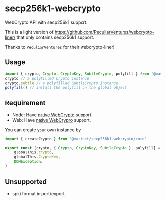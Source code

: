# secp256k1-webcrypto

WebCrypto API with secp256k1 support.

This is a light version of <https://github.com/PeculiarVentures/webcrypto-liner/> that only contains secp256k1 support.

Thanks to `PeculiarVentures` for their webcrypto-liner!

## Usage

```js
import { crypto, Crypto, CryptoKey, SubtleCrypto, polyfill } from '@masknet/secp256k1-webcrypto'
crypto // a polyfilled Crypto instance
crypto.subtle // a polyfilled SubtleCrypto instance
polyfill() // install the polyfill on the global object
```

## Requirement

-   Node: Have [native WebCrypto](https://nodejs.org/api/webcrypto.html#web-crypto-api) support.
-   Web: Have [native WebCrypro](https://developer.mozilla.org/en-US/docs/Web/API/SubtleCrypto) support.

You can create your own instance by

```js
import { createCrypto } from '@masknet/secp256k1-webcrypto/core'

export const [crypto, { Crypto, CryptoKey, SubtleCrypto }, polyfill] = createCrypto(
    globalThis.crypto,
    globalThis.CryptoKey,
    DOMException,
)
```

## Unsupported

-   spki format import/export
